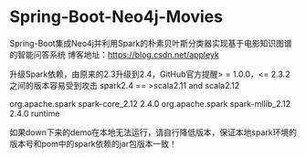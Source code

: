 # Spring-Boot-Neo4j-Movies
Spring-Boot集成Neo4j并利用Spark的朴素贝叶斯分类器实现基于电影知识图谱的智能问答系统
博客地址：https://blog.csdn.net/appleyk


升级Spark依赖，由原来的2.3升级到2.4，GitHub官方提醒> = 1.0.0，<= 2.3.2之间的版本容易受到攻击
spark2.4  == >scala2.11 and scala2.12

<!-- https://mvnrepository.com/artifact/org.apache.spark/spark-core -->
<dependency>
    <groupId>org.apache.spark</groupId>
    <artifactId>spark-core_2.12</artifactId>
    <version>2.4.0</version>
</dependency>

<!-- https://mvnrepository.com/artifact/org.apache.spark/spark-mllib -->
<dependency>
    <groupId>org.apache.spark</groupId>
    <artifactId>spark-mllib_2.12</artifactId>
    <version>2.4.0</version>
    <scope>runtime</scope>
</dependency>


如果down下来的demo在本地无法运行，请自行降低版本，保证本地spark环境的版本号和pom中的spark依赖的jar包版本一致！

